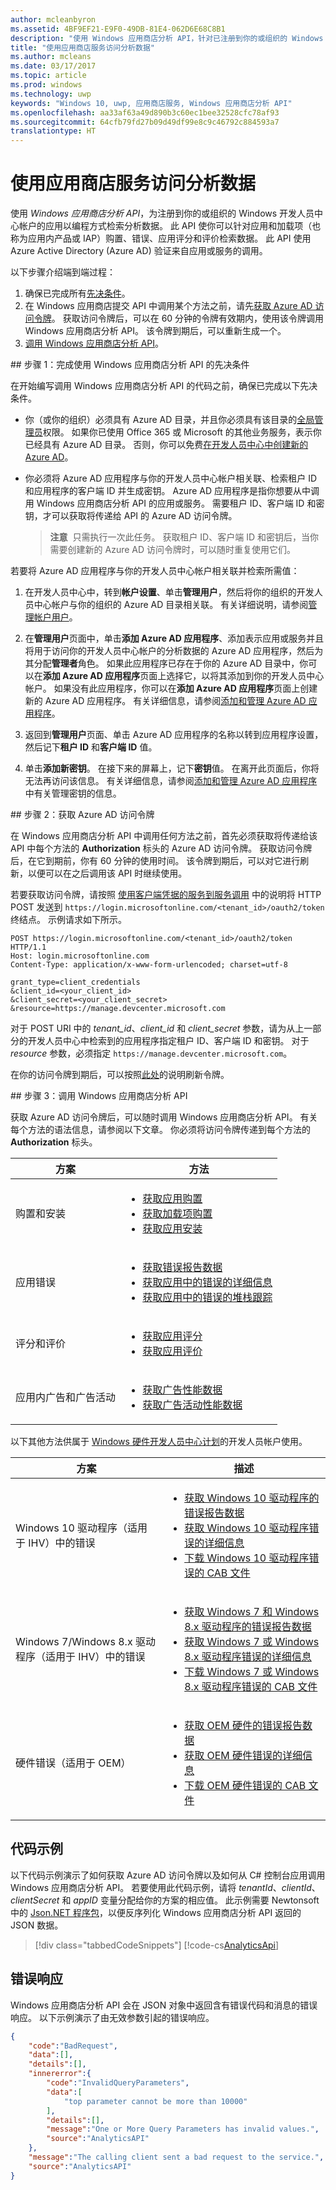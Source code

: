```yaml
---
author: mcleanbyron
ms.assetid: 4BF9EF21-E9F0-49DB-81E4-062D6E68C8B1
description: "使用 Windows 应用商店分析 API，针对已注册到你的或组织的 Windows 开发人员中心帐户的应用以编程方式检索分析数据。"
title: "使用应用商店服务访问分析数据"
ms.author: mcleans
ms.date: 03/17/2017
ms.topic: article
ms.prod: windows
ms.technology: uwp
keywords: "Windows 10, uwp, 应用商店服务, Windows 应用商店分析 API"
ms.openlocfilehash: aa33af63a49d890b3c60ec1bee32528cfc78af93
ms.sourcegitcommit: 64cfb79fd27b09d49df99e8c9c46792c884593a7
translationtype: HT
---
```

# <a name="access-analytics-data-using-store-services"></a>使用应用商店服务访问分析数据

使用 *Windows 应用商店分析 API*，为注册到你的或组织的 Windows 开发人员中心帐户的应用以编程方式检索分析数据。 此 API 使你可以针对应用和加载项（也称为应用内产品或 IAP）购置、错误、应用评分和评价检索数据。 此 API 使用 Azure Active Directory (Azure AD) 验证来自应用或服务的调用。

以下步骤介绍端到端过程：

1.  确保已完成所有[先决条件](#prerequisites)。
2.  在 Windows 应用商店提交 API 中调用某个方法之前，请先[获取 Azure AD 访问令牌](#obtain-an-azure-ad-access-token)。 获取访问令牌后，可以在 60 分钟的令牌有效期内，使用该令牌调用 Windows 应用商店分析 API。 该令牌到期后，可以重新生成一个。
3.  [调用 Windows 应用商店分析 API](#call-the-windows-store-analytics-api)。

<span id="prerequisites" />
## <a name="step-1-complete-prerequisites-for-using-the-windows-store-analytics-api"></a>步骤 1：完成使用 Windows 应用商店分析 API 的先决条件

在开始编写调用 Windows 应用商店分析 API 的代码之前，确保已完成以下先决条件。

* 你（或你的组织）必须具有 Azure AD 目录，并且你必须具有该目录的[全局管理员](http://go.microsoft.com/fwlink/?LinkId=746654)权限。 如果你已使用 Office 365 或 Microsoft 的其他业务服务，表示你已经具有 Azure AD 目录。 否则，你可以免费[在开发人员中心中创建新的 Azure AD](https://msdn.microsoft.com/windows/uwp/publish/manage-account-users)。

* 你必须将 Azure AD 应用程序与你的开发人员中心帐户相关联、检索租户 ID 和应用程序的客户端 ID 并生成密钥。 Azure AD 应用程序是指你想要从中调用 Windows 应用商店分析 API 的应用或服务。 需要租户 ID、客户端 ID 和密钥，才可以获取将传递给 API 的 Azure AD 访问令牌。

  >**注意**&nbsp;&nbsp;只需执行一次此任务。 获取租户 ID、客户端 ID 和密钥后，当你需要创建新的 Azure AD 访问令牌时，可以随时重复使用它们。

若要将 Azure AD 应用程序与你的开发人员中心帐户相关联并检索所需值：

1.  在开发人员中心中，转到**帐户设置**、单击**管理用户**，然后将你的组织的开发人员中心帐户与你的组织的 Azure AD 目录相关联。 有关详细说明，请参阅[管理帐户用户](https://msdn.microsoft.com/windows/uwp/publish/manage-account-users)。

2.  在**管理用户**页面中，单击**添加 Azure AD 应用程序**、添加表示应用或服务并且将用于访问你的开发人员中心帐户的分析数据的 Azure AD 应用程序，然后为其分配**管理者**角色。 如果此应用程序已存在于你的 Azure AD 目录中，你可以在**添加 Azure AD 应用程序**页面上选择它，以将其添加到你的开发人员中心帐户。 如果没有此应用程序，你可以在**添加 Azure AD 应用程序**页面上创建新的 Azure AD 应用程序。 有关详细信息，请参阅[添加和管理 Azure AD 应用程序](https://msdn.microsoft.com/windows/uwp/publish/manage-account-users#add-and-manage-azure-ad-applications)。

3.  返回到**管理用户**页面、单击 Azure AD 应用程序的名称以转到应用程序设置，然后记下**租户 ID** 和**客户端 ID** 值。

4. 单击**添加新密钥**。 在接下来的屏幕上，记下**密钥**值。 在离开此页面后，你将无法再访问该信息。 有关详细信息，请参阅[添加和管理 Azure AD 应用程序](https://msdn.microsoft.com/windows/uwp/publish/manage-account-users#add-and-manage-azure-ad-applications)中有关管理密钥的信息。

<span id="obtain-an-azure-ad-access-token" />
## <a name="step-2-obtain-an-azure-ad-access-token"></a>步骤 2：获取 Azure AD 访问令牌

在 Windows 应用商店分析 API 中调用任何方法之前，首先必须获取将传递给该 API 中每个方法的 **Authorization** 标头的 Azure AD 访问令牌。 获取访问令牌后，在它到期前，你有 60 分钟的使用时间。 该令牌到期后，可以对它进行刷新，以便可以在之后调用该 API 时继续使用。

若要获取访问令牌，请按照 [使用客户端凭据的服务到服务调用](https://azure.microsoft.com/documentation/articles/active-directory-protocols-oauth-service-to-service/) 中的说明将 HTTP POST 发送到 ```https://login.microsoftonline.com/<tenant_id>/oauth2/token``` 终结点。 示例请求如下所示。

```
POST https://login.microsoftonline.com/<tenant_id>/oauth2/token HTTP/1.1
Host: login.microsoftonline.com
Content-Type: application/x-www-form-urlencoded; charset=utf-8

grant_type=client_credentials
&client_id=<your_client_id>
&client_secret=<your_client_secret>
&resource=https://manage.devcenter.microsoft.com
```

对于 POST URI 中的 *tenant\_id*、*client\_id* 和 *client\_secret* 参数，请为从上一部分的开发人员中心中检索到的应用程序指定租户 ID、客户端 ID 和密钥。 对于 *resource* 参数，必须指定 ```https://manage.devcenter.microsoft.com```。

在你的访问令牌到期后，可以按照[此处](https://azure.microsoft.com/documentation/articles/active-directory-protocols-oauth-code/#refreshing-the-access-tokens)的说明刷新令牌。

<span id="call-the-windows-store-analytics-api" />
## <a name="step-3-call-the-windows-store-analytics-api"></a>步骤 3：调用 Windows 应用商店分析 API

获取 Azure AD 访问令牌后，可以随时调用 Windows 应用商店分析 API。 有关每个方法的语法信息，请参阅以下文章。 你必须将访问令牌传递到每个方法的 **Authorization** 标头。

| 方案       | 方法      |
|---------------|--------------------|
| 购置和安装 |  <ul><li>[获取应用购置](get-app-acquisitions.md)</li><li>[获取加载项购置](get-in-app-acquisitions.md)</li><li>[获取应用安装](get-app-installs.md)</li></ul> |
| 应用错误 | <ul><li>[获取错误报告数据](get-error-reporting-data.md)</li><li>[获取应用中的错误的详细信息](get-details-for-an-error-in-your-app.md)</li><li>[获取应用中的错误的堆栈跟踪](get-the-stack-trace-for-an-error-in-your-app.md)</li></ul> |
| 评分和评价 | <ul><li>[获取应用评分](get-app-ratings.md)</li><li>[获取应用评价](get-app-reviews.md)</li></ul> |
| 应用内广告和广告活动 | <ul><li>[获取广告性能数据](get-ad-performance-data.md)</li><li>[获取广告活动性能数据](get-ad-campaign-performance-data.md)</li></ul> |

以下其他方法供属于 [Windows 硬件开发人员中心计划](https://msdn.microsoft.com/windows/hardware/drivers/dashboard/get-started-with-the-hardware-dashboard)的开发人员帐户使用。

| 方案       | 描述      |
|---------------|--------------------|
| Windows 10 驱动程序（适用于 IHV）中的错误 |  <ul><li>[获取 Windows 10 驱动程序的错误报告数据](get-error-reporting-data-for-windows-10-drivers.md)</li><li>[获取 Windows 10 驱动程序错误的详细信息](get-details-for-a-windows-10-driver-error.md)</li><li>[下载 Windows 10 驱动程序错误的 CAB 文件](download-the-cab-file-for-a-windows-10-driver-error.md)</li></ul> |
| Windows 7/Windows 8.x 驱动程序（适用于 IHV）中的错误 |  <ul><li>[获取 Windows 7 和 Windows 8.x 驱动程序的错误报告数据](get-error-reporting-data-for-windows-7-and-windows-8.x-drivers.md)</li><li>[获取 Windows 7 或 Windows 8.x 驱动程序错误的详细信息](get-details-for-a-windows-7-or-windows-8.x-driver-error.md)</li><li>[下载 Windows 7 或 Windows 8.x 驱动程序错误的 CAB 文件](download-the-cab-file-for-a-windows-7-or-windows-8.x-driver-error.md)</li></ul> |
| 硬件错误（适用于 OEM） |  <ul><li>[获取 OEM 硬件的错误报告数据](get-oem-hardware-error-reporting-data.md)</li><li>[获取 OEM 硬件错误的详细信息](get-details-for-an-oem-hardware-error.md)</li><li>[下载 OEM 硬件错误的 CAB 文件](download-the-cab-file-for-an-oem-hardware-error.md)</li></ul> |

## <a name="code-example"></a>代码示例

以下代码示例演示了如何获取 Azure AD 访问令牌以及如何从 C# 控制台应用调用 Windows 应用商店分析 API。 若要使用此代码示例，请将 *tenantId*、*clientId*、*clientSecret* 和 *appID* 变量分配给你的方案的相应值。 此示例需要 Newtonsoft 中的 [Json.NET 程序包](http://www.newtonsoft.com/json)，以便反序列化 Windows 应用商店分析 API 返回的 JSON 数据。

> [!div class="tabbedCodeSnippets"]
[!code-cs[AnalyticsApi](./code/StoreServicesExamples_Analytics/cs/Program.cs#AnalyticsApiExample)]

## <a name="error-responses"></a>错误响应

Windows 应用商店分析 API 会在 JSON 对象中返回含有错误代码和消息的错误响应。 以下示例演示了由无效参数引起的错误响应。

```json
{
    "code":"BadRequest",
    "data":[],
    "details":[],
    "innererror":{
        "code":"InvalidQueryParameters",
        "data":[
            "top parameter cannot be more than 10000"
        ],
        "details":[],
        "message":"One or More Query Parameters has invalid values.",
        "source":"AnalyticsAPI"
    },
    "message":"The calling client sent a bad request to the service.",
    "source":"AnalyticsAPI"
}
```
